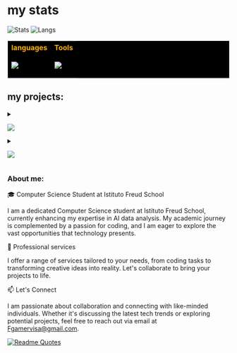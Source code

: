<!--
- 🔭 I’m currently accepting orders on fiverr (same username)
- 🌱 I’m currently learning AI data analysis
- 📫 How to reach me: write to me on fiverr
- 😄 Pronouns: he/him
-->

# my stats

![Stats](https://github-readme-stats.vercel.app/api?username=Fgamervisa&show_icons=true&theme=vision-friendly-dark)
![Langs](https://github-readme-stats.vercel.app/api/top-langs?username=fgamervisa&show_icons=true&theme=vision-friendly-dark&locale=en&layout=compact)


<!-- list of languages and tools: python, nodejs, sql, html, css, bootstrap, arduino, visual studio, pycharm-->
<table style="background-color: #000000 !important; color: #FFB000 !important; border: 1px solid #E4E2E2 !important">
<tr>
<th> languages </th>
<th> Tools </th>
</tr>
<tr>
<td>

[![](https://skillicons.dev/icons?i=py,arduino,js,nodejs,html,bootstrap,css,mysql&perline=4)](https://skillicons.dev)

</td>
<td>

![](https://skillicons.dev/icons?i=vscode,anaconda,linux&perline=4)

</td>
</tr>
</table>

## my projects:

<details>
  <summary>
    
  ![](https://skillicons.dev/icons?i=py&perline=4)
    
  </summary>

> [CheatPapers](https://github.com/Fgamervisa/CheatPapers-language/tree/main)
 
> [robotic Homeworks](https://github.com/Fgamervisa/robotics)
  
</details>
<details>
  <summary>
    
![](https://skillicons.dev/icons?i=html,css,js&perline=4)
    
  </summary>

> [Robotic homeworks](https://github.com/Fgamervisa/robotics)

> [Colombo School Database](https://github.com/Fgamervisa/Scuola-colombo-database)
  
  
</details>

### About me:

🎓 Computer Science Student at Istituto Freud School

I am a dedicated Computer Science student at Istituto Freud School, currently enhancing my expertise in AI data analysis. My academic journey is complemented by a passion for coding, and I am eager to explore the vast opportunities that technology presents.

💼 Professional services

I offer a range of services tailored to your needs, from coding tasks to transforming creative ideas into reality. Let's collaborate to bring your projects to life.

📫 Let's Connect

I am passionate about collaboration and connecting with like-minded individuals. Whether it's discussing the latest tech trends or exploring potential projects, feel free to reach out via email at Fgamervisa@gmail.com.

[![Readme Quotes](https://quotes-github-readme.vercel.app/api?type=horizontal&?theme=monokai)](https://github.com/piyushsuthar/github-readme-quotes)
